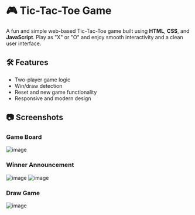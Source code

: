 # 🎮 Tic-Tac-Toe Game

A fun and simple web-based Tic-Tac-Toe game built using **HTML**, **CSS**, and **JavaScript**. Play as "X" or "O" and enjoy smooth interactivity and a clean user interface.


## 🛠️ Features

- Two-player game logic
- Win/draw detection
- Reset and new game functionality
- Responsive and modern design

## 📷 Screenshots

### Game Board

![image](https://github.com/user-attachments/assets/7efdde33-44bc-493d-8ce5-31a0d5e1377e)

### Winner Announcement
![image](https://github.com/user-attachments/assets/ea3912f2-828e-4d3a-b01d-6a237f66fe6e)
![image](https://github.com/user-attachments/assets/14b9e276-a2f8-4ded-b005-8b7405e9d5fd)


### Draw Game

![image](https://github.com/user-attachments/assets/f08b48d8-ac21-4133-a548-832441df15db)


